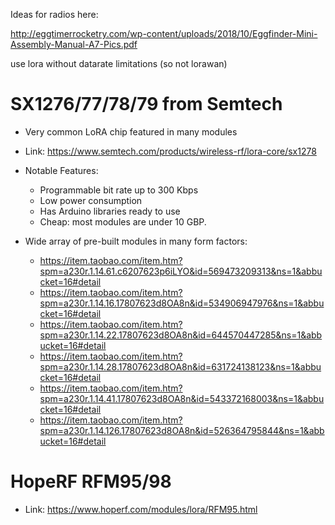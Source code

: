 

Ideas for radios here:

http://eggtimerrocketry.com/wp-content/uploads/2018/10/Eggfinder-Mini-Assembly-Manual-A7-Pics.pdf

use lora without datarate limitations (so not lorawan)


# SX1276/77/78/79 from Semtech

- Very common LoRA chip featured in many modules
- Link: https://www.semtech.com/products/wireless-rf/lora-core/sx1278

- Notable Features:
  - Programmable bit rate up to 300 Kbps
  - Low power consumption
  - Has Arduino libraries ready to use
  - Cheap: most modules are under 10 GBP.

- Wide array of pre-built modules in many form factors:
  - https://item.taobao.com/item.htm?spm=a230r.1.14.61.c6207623p6iLYO&id=569473209313&ns=1&abbucket=16#detail
  - https://item.taobao.com/item.htm?spm=a230r.1.14.16.17807623d8OA8n&id=534906947976&ns=1&abbucket=16#detail
  - https://item.taobao.com/item.htm?spm=a230r.1.14.22.17807623d8OA8n&id=644570447285&ns=1&abbucket=16#detail
  - https://item.taobao.com/item.htm?spm=a230r.1.14.28.17807623d8OA8n&id=631724138123&ns=1&abbucket=16#detail
  - https://item.taobao.com/item.htm?spm=a230r.1.14.41.17807623d8OA8n&id=543372168003&ns=1&abbucket=16#detail
  - https://item.taobao.com/item.htm?spm=a230r.1.14.126.17807623d8OA8n&id=526364795844&ns=1&abbucket=16#detail

# HopeRF RFM95/98

- Link: https://www.hoperf.com/modules/lora/RFM95.html
